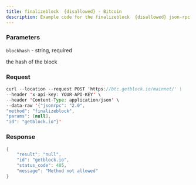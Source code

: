 ```yaml
---
title: finalizeblock  {disallowed} - Bitcoin
description: Example code for the finalizeblock  {disallowed} json-rpc method. Сomplete guide on how to use finalizeblock  {disallowed} json-rpc in GetBlock.io Web3 documentation.
---
```


### Parameters


`blockhash` - string, required

the hash of the block

### Request

``` java
curl --location --request POST 'https://btc.getblock.io/mainnet/' \
--header 'x-api-key: YOUR-API-KEY' \
--header 'Content-Type: application/json' \
--data-raw '{"jsonrpc": "2.0",
"method": "finalizeblock",
"params": [null],
"id": "getblock.io"}'
```

###  Response

``` java
{
    "result": "null",
    "id": "getblock.io",
    "status_code": 405,
    "message": "Method not allowed"
}
```

